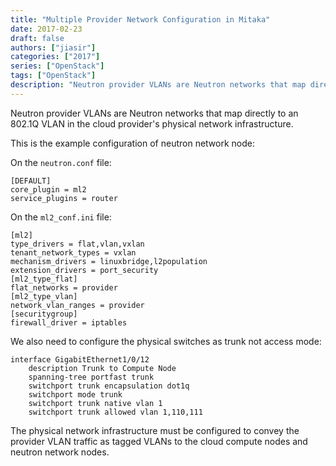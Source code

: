 ```yaml
---
title: "Multiple Provider Network Configuration in Mitaka"
date: 2017-02-23
draft: false
authors: ["jiasir"]
categories: ["2017"]
series: ["OpenStack"]
tags: ["OpenStack"]
description: "Neutron provider VLANs are Neutron networks that map directly to an 802.1Q VLAN in the cloud provider’s physical network infrastructure."
---
```


Neutron provider VLANs are Neutron networks that map directly to an 802.1Q VLAN in the cloud provider's physical network infrastructure.

This is the example configuration of neutron network node:

On the `neutron.conf` file:
```
[DEFAULT]
core_plugin = ml2
service_plugins = router
```

On the `ml2_conf.ini` file:
```
[ml2]
type_drivers = flat,vlan,vxlan
tenant_network_types = vxlan
mechanism_drivers = linuxbridge,l2population
extension_drivers = port_security
[ml2_type_flat]
flat_networks = provider
[ml2_type_vlan]
network_vlan_ranges = provider
[securitygroup]
firewall_driver = iptables
```

We also need to configure the physical switches as trunk not access mode:
```
interface GigabitEthernet1/0/12
    description Trunk to Compute Node
    spanning-tree portfast trunk
    switchport trunk encapsulation dot1q
    switchport mode trunk
    switchport trunk native vlan 1
    switchport trunk allowed vlan 1,110,111
```

The physical network infrastructure must be configured to convey the provider VLAN traffic as tagged VLANs to the cloud compute nodes and neutron network nodes.
